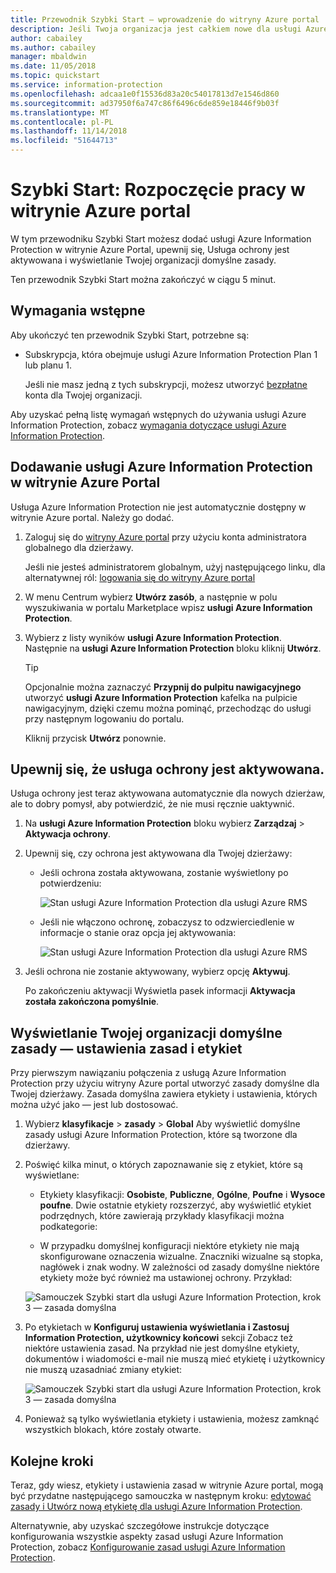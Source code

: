 ```yaml
---
title: Przewodnik Szybki Start — wprowadzenie do witryny Azure portal
description: Jeśli Twoja organizacja jest całkiem nowe dla usługi Azure Information Protection, zacznij tutaj dodać usługę do witryny Azure portal, upewnij się, Usługa ochrony jest aktywowana i wyświetlić zasady.
author: cabailey
ms.author: cabailey
manager: mbaldwin
ms.date: 11/05/2018
ms.topic: quickstart
ms.service: information-protection
ms.openlocfilehash: adcaa1e0f15536d83a20c54017813d7e1546d860
ms.sourcegitcommit: ad37950f6a747c86f6496c6de859e18446f9b03f
ms.translationtype: MT
ms.contentlocale: pl-PL
ms.lasthandoff: 11/14/2018
ms.locfileid: "51644713"
---
```

# <a name="quickstart-get-started-in-the-azure-portal"></a>Szybki Start: Rozpoczęcie pracy w witrynie Azure portal

W tym przewodniku Szybki Start możesz dodać usługi Azure Information Protection w witrynie Azure Portal, upewnij się, Usługa ochrony jest aktywowana i wyświetlanie Twojej organizacji domyślne zasady. 

Ten przewodnik Szybki Start można zakończyć w ciągu 5 minut.

## <a name="prerequisites"></a>Wymagania wstępne

Aby ukończyć ten przewodnik Szybki Start, potrzebne są:

- Subskrypcja, która obejmuje usługi Azure Information Protection Plan 1 lub planu 1.
    
    Jeśli nie masz jedną z tych subskrypcji, możesz utworzyć [bezpłatne](https://portal.office.com/Signup/Signup.aspx?OfferId=87dd2714-d452-48a0-a809-d2f58c4f68b7) konta dla Twojej organizacji.

Aby uzyskać pełną listę wymagań wstępnych do używania usługi Azure Information Protection, zobacz [wymagania dotyczące usługi Azure Information Protection](requirements.md).

## <a name="add-azure-information-protection-to-the-azure-portal"></a>Dodawanie usługi Azure Information Protection w witrynie Azure Portal

Usługa Azure Information Protection nie jest automatycznie dostępny w witrynie Azure portal. Należy go dodać.

1. Zaloguj się do [witryny Azure portal](https://portal.azure.com) przy użyciu konta administratora globalnego dla dzierżawy. 
    
    Jeśli nie jesteś administratorem globalnym, użyj następującego linku, dla alternatywnej ról: [logowania się do witryny Azure portal](configure-policy.md#signing-in-to-the-azure-portal)

2. W menu Centrum wybierz **Utwórz zasób**, a następnie w polu wyszukiwania w portalu Marketplace wpisz **usługi Azure Information Protection**. 
    
3. Wybierz z listy wyników **usługi Azure Information Protection**. Następnie na **usługi Azure Information Protection** bloku kliknij **Utwórz**.
    
    > [!TIP] 
    > Opcjonalnie można zaznaczyć **Przypnij do pulpitu nawigacyjnego** utworzyć **usługi Azure Information Protection** kafelka na pulpicie nawigacyjnym, dzięki czemu można pominąć, przechodząc do usługi przy następnym logowaniu do portalu.
    
    Kliknij przycisk **Utwórz** ponownie.

## <a name="confirm-the-protection-service-is-activated"></a>Upewnij się, że usługa ochrony jest aktywowana.

Usługa ochrony jest teraz aktywowana automatycznie dla nowych dzierżaw, ale to dobry pomysł, aby potwierdzić, że nie musi ręcznie uaktywnić. 

1. Na **usługi Azure Information Protection** bloku wybierz **Zarządzaj** > **Aktywacja ochrony**.

2. Upewnij się, czy ochrona jest aktywowana dla Twojej dzierżawy: 
    
    - Jeśli ochrona została aktywowana, zostanie wyświetlony po potwierdzeniu:
        
        ![Stan usługi Azure Information Protection dla usługi Azure RMS](./media/info-protect-azurerms-activated.png)
        
    - Jeśli nie włączono ochronę, zobaczysz to odzwierciedlenie w informacje o stanie oraz opcja jej aktywowania:
        
        ![Stan usługi Azure Information Protection dla usługi Azure RMS](./media/info-protect-azurerms-deactivated.png)

3. Jeśli ochrona nie zostanie aktywowany, wybierz opcję **Aktywuj**. 

    Po zakończeniu aktywacji Wyświetla pasek informacji **Aktywacja została zakończona pomyślnie**.

## <a name="view-your-organizations-default-policy---labels-and-policy-settings"></a>Wyświetlanie Twojej organizacji domyślne zasady — ustawienia zasad i etykiet

Przy pierwszym nawiązaniu połączenia z usługą Azure Information Protection przy użyciu witryny Azure portal utworzyć zasady domyślne dla Twojej dzierżawy. Zasada domyślna zawiera etykiety i ustawienia, których można użyć jako — jest lub dostosować.

1. Wybierz **klasyfikacje** > **zasady** > **Global** Aby wyświetlić domyślne zasady usługi Azure Information Protection, które są tworzone dla dzierżawy.
    
2. Poświęć kilka minut, o których zapoznawanie się z etykiet, które są wyświetlane:
    
    - Etykiety klasyfikacji: **Osobiste**, **Publiczne**, **Ogólne**, **Poufne** i **Wysoce poufne**. Dwie ostatnie etykiety rozszerzyć, aby wyświetlić etykiet podrzędnych, które zawierają przykłady klasyfikacji można podkategorie:
    
    - W przypadku domyślnej konfiguracji niektóre etykiety nie mają skonfigurowane oznaczenia wizualne. Znaczniki wizualne są stopka, nagłówek i znak wodny. W zależności od zasady domyślne niektóre etykiety może być również ma ustawionej ochrony. Przykład: 
    
    ![Samouczek Szybki start dla usługi Azure Information Protection, krok 3 — zasada domyślna](./media/info-protect-policy-default-labelsv2.png)
    
3. Po etykietach w **Konfiguruj ustawienia wyświetlania i Zastosuj Information Protection, użytkownicy końcowi** sekcji Zobacz też niektóre ustawienia zasad. Na przykład nie jest domyślne etykiety, dokumentów i wiadomości e-mail nie muszą mieć etykietę i użytkownicy nie muszą uzasadniać zmiany etykiet:
    
    ![Samouczek Szybki start dla usługi Azure Information Protection, krok 3 — zasada domyślna](./media/info-protect-policy-default-settings.png) 

4. Ponieważ są tylko wyświetlania etykiety i ustawienia, możesz zamknąć wszystkich blokach, które zostały otwarte.

## <a name="next-steps"></a>Kolejne kroki

Teraz, gdy wiesz, etykiety i ustawienia zasad w witrynie Azure portal, mogą być przydatne następującego samouczka w następnym kroku: [edytować zasady i Utwórz nową etykietę dla usługi Azure Information Protection](infoprotect-quick-start-tutorial.md).

Alternatywnie, aby uzyskać szczegółowe instrukcje dotyczące konfigurowania wszystkie aspekty zasad usługi Azure Information Protection, zobacz [Konfigurowanie zasad usługi Azure Information Protection](configure-policy.md).

